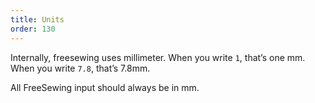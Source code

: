 ```yaml
---
title: Units
order: 130
---
```


Internally, freesewing uses millimeter. When you write `1`, that’s one mm. When you write `7.8`, that’s 7.8mm.

All FreeSewing input should always be in mm.

